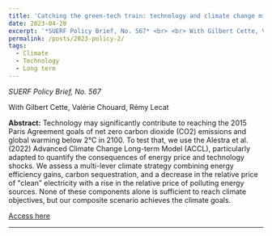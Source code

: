 ```yaml
---
title: 'Catching the green-tech train: technology and climate change mitigation'
date: 2023-04-20
excerpt: '*SUERF Policy Brief, No. 567* <br> <br> With Gilbert Cette, Valérie Chouard, Rémy Lecat  <br> <br> Technology may significantly contribute to reaching the 2015 Paris Agreement goals of net zero carbon dioxide (CO2) emissions and global warming below 2°C in 2100. To test that, we use the Alestra et al. (2022) Advanced Climate Change Long-term Model (ACCL), particularly adapted to quantify the consequences of energy price and technology shocks. We assess a multi-lever climate strategy combining energy efficiency gains, carbon sequestration, and a decrease in the relative price of "clean" electricity with a rise in the relative price of polluting energy sources. None of these components alone is sufficient to reach climate objectives, but our composite scenario achieves the climate goals. <br> <br> [Access here](https://www.suerf.org/publications/suerf-policy-notes-and-briefs/catching-the-green-tech-train-technology-and-climate-change-mitigation/)'
permalink: /posts/2023-policy-2/
tags:
  - Climate
  - Technology
  - Long term
---
```


*SUERF Policy Brief, No. 567* 

With Gilbert Cette, Valérie Chouard, Rémy Lecat

**Abstract:** Technology may significantly contribute to reaching the 2015 Paris Agreement goals of net zero carbon dioxide (CO2) emissions and global warming below 2°C in 2100. To test that, we use the Alestra et al. (2022) Advanced Climate Change Long-term Model (ACCL), particularly adapted to quantify the consequences of energy price and technology shocks. We assess a multi-lever climate strategy combining energy efficiency gains, carbon sequestration, and a decrease in the relative price of "clean" electricity with a rise in the relative price of polluting energy sources. None of these components alone is sufficient to reach climate objectives, but our composite scenario achieves the climate goals.

[Access here](https://www.suerf.org/publications/suerf-policy-notes-and-briefs/catching-the-green-tech-train-technology-and-climate-change-mitigation/)

------
